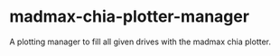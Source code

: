 # madmax-chia-plotter-manager
A plotting manager to fill all given drives with the madmax chia plotter.
